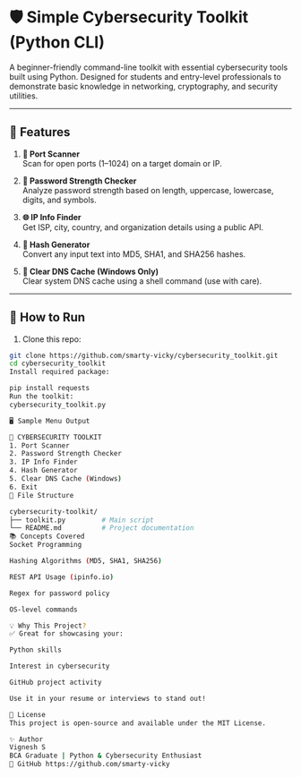 # 🛡️ Simple Cybersecurity Toolkit (Python CLI)

A beginner-friendly command-line toolkit with essential cybersecurity tools built using Python. Designed for students and entry-level professionals to demonstrate basic knowledge in networking, cryptography, and security utilities.

---

## 📌 Features

1. **🔎 Port Scanner**  
   Scan for open ports (1–1024) on a target domain or IP.

2. **🔐 Password Strength Checker**  
   Analyze password strength based on length, uppercase, lowercase, digits, and symbols.

3. **🌐 IP Info Finder**  
   Get ISP, city, country, and organization details using a public API.

4. **📜 Hash Generator**  
   Convert any input text into MD5, SHA1, and SHA256 hashes.

5. **🧼 Clear DNS Cache (Windows Only)**  
   Clear system DNS cache using a shell command (use with care).

---

## 🚀 How to Run

1. Clone this repo:

```bash
git clone https://github.com/smarty-vicky/cybersecurity_toolkit.git
cd cybersecurity_toolkit
Install required package:

pip install requests
Run the toolkit:
cybersecurity_toolkit.py

🖥️ Sample Menu Output

🔧 CYBERSECURITY TOOLKIT
1. Port Scanner
2. Password Strength Checker
3. IP Info Finder
4. Hash Generator
5. Clear DNS Cache (Windows)
6. Exit
📂 File Structure

cybersecurity-toolkit/
├── toolkit.py         # Main script
└── README.md          # Project documentation
📚 Concepts Covered
Socket Programming

Hashing Algorithms (MD5, SHA1, SHA256)

REST API Usage (ipinfo.io)

Regex for password policy

OS-level commands

💡 Why This Project?
✅ Great for showcasing your:

Python skills

Interest in cybersecurity

GitHub project activity

Use it in your resume or interviews to stand out!

📜 License
This project is open-source and available under the MIT License.

✨ Author
Vignesh S
BCA Graduate | Python & Cybersecurity Enthusiast
🔗 GitHub https://github.com/smarty-vicky


